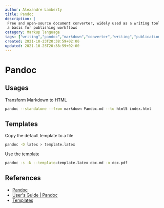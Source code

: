 ```yaml
---
author: Alexandre Lamberty
title: Pandoc 
description: |
 Free and open-source document converter, widely used as a writing tool and as
 a basis for publishing workflows
category: Markup language
tags: ["writing","pandoc","markdown","converter","writing","publication"]
created: 2021-10-23T20:38:59+02:00
updated: 2021-10-23T20:38:59+02:00
---
```

# Pandoc

## Usages

Transform Markdown to HTML

```bash
pandoc --standalone --from markdown Pandoc.md --to html5 index.html
```

## Templates

Copy the default template to a file

```bash
pandoc -D latex > template.latex
```

Use the template

```bash
pandoc -s -N --template=template.latex doc.md -o doc.pdf
```

## References 

- [Pandoc](https://pandoc.org/)
- [User's Guide | Pandoc](https://pandoc.org/MANUAL.html)
- [Templates](https://pandoc.org/MANUAL.html#templates)
